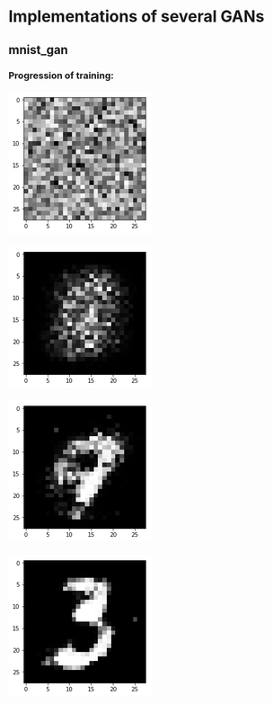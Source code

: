 # Implementations of several GANs

## mnist_gan
### Progression of training:
#### ![Screenshot](download.png)
#### ![Screenshot](download-1.png)
#### ![Screenshot](download-2.png)
#### ![Screenshot](download-3.png)
